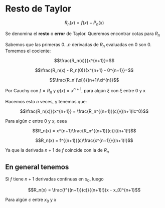 # Resto de Taylor

$$R_n(x) = f(x) - P_n(x)$$

Se denomina el **resto** o **error** de Taylor. Queremos encontrar cotas
para $R_n$

Sabemos que las primeras $0\dots n$ derivadas de $R_n$ evaluadas en $0$ son $0$.
Tomemos el cociente:

$$\frac{R_n(x)}{x^{n+1}}=$$

$$\frac{R_n(x) - R_n(0)}{x^{n+1} - 0^{n+1}}=$$

$$\frac{R_n'(\xi)}{(n+1)\xi^{n}}$$

Por Cauchy con $f = R_n$ y $g(x) = x ^ {n+1}$,
para algún $\xi$ con $\xi$ entre 0 y x

Hacemos esto $n$ veces, y tenemos que:

$$\frac{R_n(x)}{x^{n+1}} = \frac{R_n^{(n+1)}(c)}{(n+1)!c^0}$$

Para algún $c$ entre $0$ y $x$, osea

$$R_n(x) = x^{n+1}\frac{R_n^{(n+1)}(c)}{(n+1)!}$$

$$R_n(x) = f^{(n+1)}(c)\frac{x^{n+1}}{(n+1)!}$$

Ya que la derivada $n+1$ de $f$ coincide con la de $R_n$

## En general tenemos

Si $f$ tiene $n+1$ derivadas continuas en $x_0$, luego

$$R_n(x) = \frac{f^{(n+1)}(c)}{(n+1)!}(x - x_0)^{n+1}$$

Para algún $c$ entre $x_0$ y $x$
